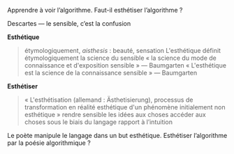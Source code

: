 Apprendre à voir l’algorithme.
Faut-il esthétiser l’algorithme ?


Descartes — le sensible, c’est la confusion


**Esthétique**
> étymologiquement, *aisthesis* : beauté, sensation
> L'esthétique définit étymologiquement la science du sensible
> « la science du mode de connaissance et d'exposition sensible » — Baumgarten
> « L'esthétique est la science de la connaissance sensible » — Baumgarten


**Esthétiser**
> « L'esthétisation (allemand : Ästhetisierung), processus de transformation en réalité esthétique d'un phénomène initialement non esthétique »
> rendre sensible les idées aux choses
> accéder aux choses sous le biais du langage
> rapport à l’intuition

Le poète manipule le langage dans un but esthétique. Esthétiser l’algorithme par la poésie algorithmique ?